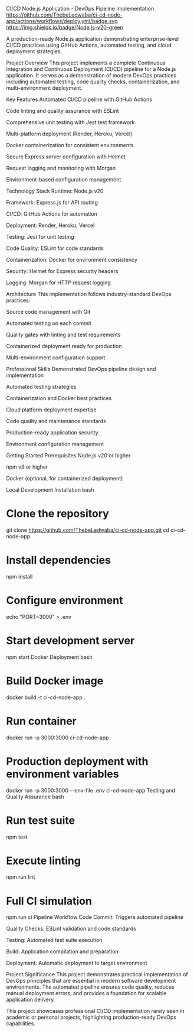 CI/CD Node.js Application - DevOps Pipeline Implementation
https://github.com/ThebeLedwaba/ci-cd-node-app/actions/workflows/deploy.yml/badge.svg
https://img.shields.io/badge/Node.js-v20-green

A production-ready Node.js application demonstrating enterprise-level CI/CD practices using GitHub Actions, automated testing, and cloud deployment strategies.

Project Overview
This project implements a complete Continuous Integration and Continuous Deployment (CI/CD) pipeline for a Node.js application. It serves as a demonstration of modern DevOps practices including automated testing, code quality checks, containerization, and multi-environment deployment.

Key Features
Automated CI/CD pipeline with GitHub Actions

Code linting and quality assurance with ESLint

Comprehensive unit testing with Jest test framework

Multi-platform deployment (Render, Heroku, Vercel)

Docker containerization for consistent environments

Secure Express server configuration with Helmet

Request logging and monitoring with Morgan

Environment-based configuration management

Technology Stack
Runtime: Node.js v20

Framework: Express.js for API routing

CI/CD: GitHub Actions for automation

Deployment: Render, Heroku, Vercel

Testing: Jest for unit testing

Code Quality: ESLint for code standards

Containerization: Docker for environment consistency

Security: Helmet for Express security headers

Logging: Morgan for HTTP request logging

Architecture
This implementation follows industry-standard DevOps practices:

Source code management with Git

Automated testing on each commit

Quality gates with linting and test requirements

Containerized deployment ready for production

Multi-environment configuration support

Professional Skills Demonstrated
DevOps pipeline design and implementation

Automated testing strategies

Containerization and Docker best practices

Cloud platform deployment expertise

Code quality and maintenance standards

Production-ready application security

Environment configuration management

Getting Started
Prerequisites
Node.js v20 or higher

npm v9 or higher

Docker (optional, for containerized deployment)

Local Development Installation
bash
# Clone the repository
git clone https://github.com/ThebeLedwaba/ci-cd-node-app.git
cd ci-cd-node-app

# Install dependencies
npm install

# Configure environment
echo "PORT=3000" > .env

# Start development server
npm start
Docker Deployment
bash
# Build Docker image
docker build -t ci-cd-node-app .

# Run container
docker run -p 3000:3000 ci-cd-node-app

# Production deployment with environment variables
docker run -p 3000:3000 --env-file .env ci-cd-node-app
Testing and Quality Assurance
bash
# Run test suite
npm test

# Execute linting
npm run lint

# Full CI simulation
npm run ci
Pipeline Workflow
Code Commit: Triggers automated pipeline

Quality Checks: ESLint validation and code standards

Testing: Automated test suite execution

Build: Application compilation and preparation

Deployment: Automatic deployment to target environment

Project Significance
This project demonstrates practical implementation of DevOps principles that are essential in modern software development environments. The automated pipeline ensures code quality, reduces manual deployment errors, and provides a foundation for scalable application delivery.

This project showcases professional CI/CD implementation rarely seen in academic or personal projects, highlighting production-ready DevOps capabilities.
